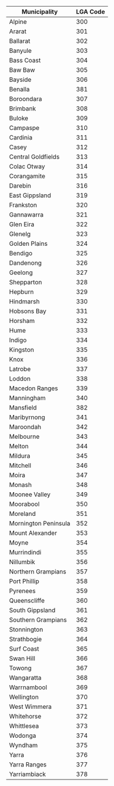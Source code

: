 Municipality|LGA Code
------------|--------
Alpine|300
Ararat|301
Ballarat|302
Banyule|303
Bass Coast|304
Baw Baw|305
Bayside|306
Benalla|381
Boroondara|307
Brimbank|308
Buloke|309
Campaspe|310
Cardinia|311
Casey|312
Central Goldfields|313
Colac Otway|314
Corangamite|315
Darebin|316
East Gippsland|319
Frankston|320
Gannawarra|321
Glen Eira|322
Glenelg|323
Golden Plains|324
Bendigo|325
Dandenong|326
Geelong|327
Shepparton|328
Hepburn|329
Hindmarsh|330
Hobsons Bay|331
Horsham|332
Hume|333
Indigo|334
Kingston|335
Knox|336
Latrobe|337
Loddon|338
Macedon Ranges|339
Manningham|340
Mansfield|382
Maribyrnong|341
Maroondah|342
Melbourne|343
Melton|344
Mildura|345
Mitchell|346
Moira|347
Monash|348
Moonee Valley|349
Moorabool|350
Moreland|351
Mornington Peninsula |352
Mount Alexander|353
Moyne|354
Murrindindi|355
Nillumbik|356
Northern Grampians |357
Port Phillip|358
Pyrenees|359
Queenscliffe|360
South Gippsland|361
Southern Grampians |362
Stonnington|363
Strathbogie|364
Surf Coast|365
Swan Hill|366
Towong|367
Wangaratta|368
Warrnambool|369
Wellington|370
West Wimmera|371
Whitehorse|372
Whittlesea|373
Wodonga|374
Wyndham|375
Yarra|376
Yarra Ranges|377
Yarriambiack|378
